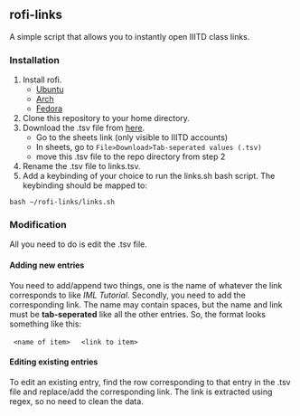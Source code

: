 ## rofi-links
A simple script that allows you to instantly open IIITD class links.

### Installation
1. Install rofi. 
   * [Ubuntu](https://www.howtoinstall.me/ubuntu/18-04/rofi/)
   * [Arch](https://wiki.archlinux.org/index.php/Rofi#Installation) 
   * [Fedora](https://copr.fedorainfracloud.org/coprs/fusion809/Rofi/)
2. Clone this repository to your home directory.
3. Download the .tsv file from [here](https://docs.google.com/spreadsheets/d/1_IOixsuyqL90xsCE4b1FZG8VB7cVlzQAKlBJ43-tEwQ/edit?usp=sharing).
    * Go to the sheets link (only visible to IIITD accounts)
    * In sheets, go to ``File>Download>Tab-seperated values (.tsv)`` 
    * move this .tsv file to the repo directory from step 2 
4. Rename the .tsv file to links.tsv.
5. Add a keybinding of your choice to run the links.sh bash script.
 The keybinding should be mapped to:
 
 
``bash ~/rofi-links/links.sh``


### Modification
All you need to do is edit the .tsv file.
#### Adding new entries
You need to add/append two things, one is the name of whatever the link corresponds to like *IML Tutorial*.
Secondly, you need to add the corresponding link.
The name may contain spaces, but the name and link must be **tab-seperated** like all the other entries.
So, the format looks something like this:

`` <name of item>`` &nbsp;&nbsp;&nbsp; ``<link to item>``

#### Editing existing entries
To edit an existing entry, find the row corresponding to that entry in the .tsv file and replace/add the corresponding link.
The link is extracted using regex, so no need to clean the data.
